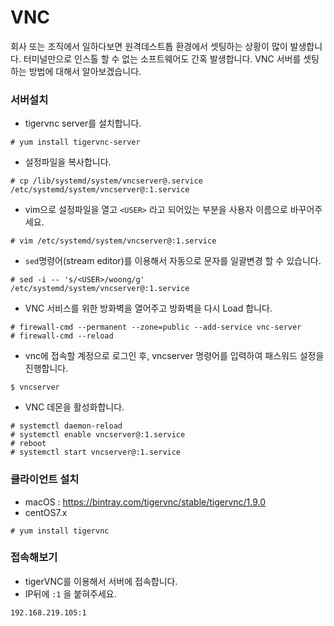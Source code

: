 # VNC
회사 또는 조직에서 일하다보면 원격데스트톱 환경에서 셋팅하는 상황이 많이 발생합니다.
터미널만으로 인스톨 할 수 없는 소프트웨어도 간혹 발생합니다.
VNC 서버를 셋팅하는 방법에 대해서 알아보겠습니다.

### 서버설치
- tigervnc server를 설치합니다.
```
# yum install tigervnc-server
```

- 설정파일을 복사합니다.
```
# cp /lib/systemd/system/vncserver@.service /etc/systemd/system/vncserver@:1.service
```

- vim으로 설정파일을 열고 `<USER>` 라고 되어있는 부분을 사용자 이름으로 바꾸어주세요.
```
# vim /etc/systemd/system/vncserver@:1.service
```

- `sed`명령어(stream editor)를 이용해서 자동으로 문자를 일괄변경 할 수 있습니다.
```
# sed -i -- 's/<USER>/woong/g' /etc/systemd/system/vncserver@:1.service
```

- VNC 서비스를 위한 방화벽을 열어주고 방화벽을 다시 Load 합니다.
```
# firewall-cmd --permanent --zone=public --add-service vnc-server
# firewall-cmd --reload
```

- vnc에 접속할 계정으로 로그인 후, vncserver 명령어를 입력하여  패스워드 설정을 진행합니다.
```
$ vncserver                                                                                
```

- VNC 데몬을 활성화합니다.
```
# systemctl daemon-reload
# systemctl enable vncserver@:1.service
# reboot
# systemctl start vncserver@:1.service
```

### 클라이언트 설치
- macOS : https://bintray.com/tigervnc/stable/tigervnc/1.9.0
- centOS7.x
```
# yum install tigervnc
```

### 접속해보기
- tigerVNC를 이용해서 서버에 접속합니다.
- IP뒤에 `:1` 을 붙혀주세요.
```
192.168.219.105:1
```
